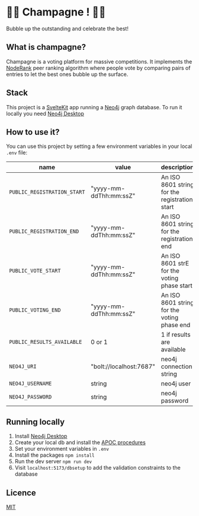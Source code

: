 # 🥂🍾 Champagne ! 🍾🥂

Bubble up the outstanding and celebrate the best!

## What is champagne?

Champagne is a voting platform for massive competitions. It implements the [NodeRank](https://github.com/fcrozatier/NodeRank) peer ranking algorithm where people vote by comparing pairs of entries to let the best ones bubble up the surface.

## Stack

This project is a [SvelteKit](https://kit.svelte.dev/) app running a [Neo4j](https://neo4j.com/) graph database. To run it locally you need [Neo4j Desktop](https://neo4j.com/developer/neo4j-desktop/?ref=product)

## How to use it?

You can use this project by setting a few environment variables in your local `.env` file:

| name                        | value                   | description                                   |
| --------------------------- | ----------------------- | --------------------------------------------- |
| `PUBLIC_REGISTRATION_START` | "yyyy-mm-ddThh:mm:ssZ"  | An ISO 8601 string for the registration start |
| `PUBLIC_REGISTRATION_END`   | "yyyy-mm-ddThh:mm:ssZ"  | An ISO 8601 string for the registration end   |
| `PUBLIC_VOTE_START`         | "yyyy-mm-ddThh:mm:ssZ"  | An ISO 8601 strE for the voting phase start   |
| `PUBLIC_VOTING_END`         | "yyyy-mm-ddThh:mm:ssZ"  | An ISO 8601 string for the voting phase end   |
| `PUBLIC_RESULTS_AVAILABLE`  | 0 or 1                  | 1 if results are available                    |
| `NEO4J_URI`                 | "bolt://localhost:7687" | neo4j connection string                       |
| `NEO4J_USERNAME`            | string                  | neo4j user                                    |
| `NEO4J_PASSWORD`            | string                  | neo4j password                                |

## Running locally

1. Install [Neo4j Desktop](https://neo4j.com/developer/neo4j-desktop/?ref=product)
1. Create your local db and install the [APOC procedures](https://neo4j.com/docs/apoc/5/installation/#apoc)
1. Set your environment variables in `.env`
1. Install the packages `npm install`
1. Run the dev server `npm run dev`
1. Visit `localhost:5173/dbsetup` to add the validation constraints to the database

## Licence

[MIT](/LICENCE)
